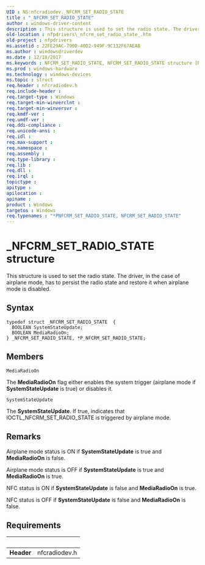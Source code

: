 ```yaml
---
UID : NS:nfcradiodev._NFCRM_SET_RADIO_STATE
title : "_NFCRM_SET_RADIO_STATE"
author : windows-driver-content
description : This structure is used to set the radio state. The driver, in the case of airplane mode, has to persist the radio state and restore it when airplane mode is disabled.
old-location : nfpdrivers\_nfcrm_set_radio_state_.htm
old-project : nfpdrivers
ms.assetid : 22FE29AC-790D-40D2-949F-9C132F67AEAB
ms.author : windowsdriverdev
ms.date : 12/18/2017
ms.keywords : NFCRM_SET_RADIO_STATE, NFCRM_SET_RADIO_STATE structure [Near-Field Proximity Drivers], _NFCRM_SET_RADIO_STATE, nfpdrivers._nfcrm_set_radio_state_, _NFCRM_SET_RADIO_STATE structure [Near-Field Proximity Drivers], P_NFCRM_SET_RADIO_STATE structure pointer [Near-Field Proximity Drivers], P_NFCRM_SET_RADIO_STATE, nfcradiodev/P_NFCRM_SET_RADIO_STATE, *PNFCRM_SET_RADIO_STATE, nfcradiodev/NFCRM_SET_RADIO_STATE
ms.prod : windows-hardware
ms.technology : windows-devices
ms.topic : struct
req.header : nfcradiodev.h
req.include-header : 
req.target-type : Windows
req.target-min-winverclnt : 
req.target-min-winversvr : 
req.kmdf-ver : 
req.umdf-ver : 
req.ddi-compliance : 
req.unicode-ansi : 
req.idl : 
req.max-support : 
req.namespace : 
req.assembly : 
req.type-library : 
req.lib : 
req.dll : 
req.irql : 
topictype : 
apitype : 
apilocation : 
apiname : 
product : Windows
targetos : Windows
req.typenames : "*PNFCRM_SET_RADIO_STATE, NFCRM_SET_RADIO_STATE"
---
```


# _NFCRM_SET_RADIO_STATE structure
This structure is used to set the radio state. The driver, in the case of airplane mode, has to persist the radio state and restore it when airplane mode is disabled.

## Syntax
````
typedef struct _NFCRM_SET_RADIO_STATE  {
  BOOLEAN SystemStateUpdate;
  BOOLEAN MediaRadioOn;
} _NFCRM_SET_RADIO_STATE, *P_NFCRM_SET_RADIO_STATE;
````

## Members


`MediaRadioOn`

The <b>MediaRadioOn</b> flag either enables the system trigger (airplane mode if  <b>SystemStateUpdate</b> is true) or disables it.

`SystemStateUpdate`

The <b>SystemStateUpdate</b>. If true, indicates that IOCTL_NFCRM_SET_RADIO_STATE is triggered by airplane mode.

## Remarks
Airplane mode status is ON if  <b>SystemStateUpdate</b> is true and <b>MediaRadioOn</b> is false.






Airplane mode status is OFF if  <b>SystemStateUpdate</b> is true and <b>MediaRadioOn</b> is true.






NFC status is ON if <b>SystemStateUpdate</b> is false and <b>MediaRadioOn</b> is true.






NFC status is OFF if <b>SystemStateUpdate</b> is false and <b>MediaRadioOn</b> is false.

## Requirements
| &nbsp; | &nbsp; |
| ---- |:---- |
| **Header** | nfcradiodev.h |